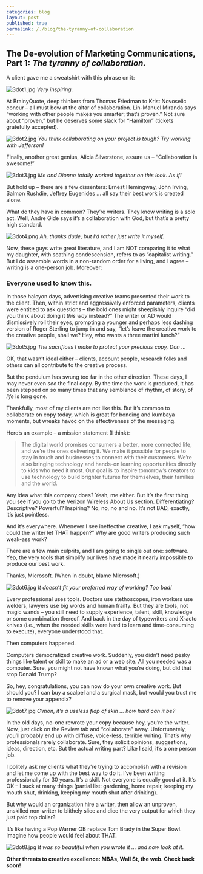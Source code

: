 ```yaml
---
categories: blog
layout: post
published: true
permalink: /./blog/the-tyranny-of-collaboration
---
```

## The De-evolution of Marketing Communications, Part 1: _The tyranny of collaboration._


A client gave me a sweatshirt with this phrase on it: 

 ![3dot1.jpg]({{site.baseurl}}/media/3dot1.jpg)
_Very inspiring._

At BrainyQuote, deep thinkers from Thomas Friedman to Krist Novoselic concur – all must bow at the altar of collaboration. Lin-Manuel Miranda says “working with other people makes you smarter; that’s proven.” Not sure about “proven,” but he deserves some slack for “Hamilton” (tickets gratefully accepted).

 ![3dot2.jpg]({{site.baseurl}}/media/3dot2.jpg)
 _You think collaborating on your project is tough? Try working with Jefferson!_

Finally, another great genius, Alicia Silverstone, assure us – “Collaboration is awesome!” 

 ![3dot3.jpg]({{site.baseurl}}/media/3dot3.jpg)
 _Me and Dionne totally worked together on this look. As if!_

But hold up – there are a few dissenters: Ernest Hemingway, John Irving, Salmon Rushdie, Jeffrey Eugenides … all say their best work is created alone.

What do they have in common? They’re writers. They know writing is a solo act. Well, Andre Gide says it’s a collaboration with God, but that’s a pretty high standard.

 ![3dot4.png]({{site.baseurl}}/media/3dot4.png)
 _Ah, thanks dude, but I’d rather just write it myself._

Now, these guys write great literature, and I am NOT comparing it to what my daughter, with scathing condescension, refers to as “capitalist writing.” But I do assemble words in a non-random order for a living, and I agree – writing is a one-person job. Moreover:

### **Everyone used to know this.**

In those halcyon days, advertising creative teams presented their work to the client. Then, within strict and aggressively enforced parameters, clients were entitled to ask questions – the bold ones might sheepishly inquire “did you think about doing it _this way_ instead?” The writer or AD would dismissively roll their eyes, prompting a younger and perhaps less dashing version of Roger Sterling to jump in and say, “let’s leave the creative work to the creative people, shall we? Hey, who wants a three martini lunch?”

 ![3dot5.jpg]({{site.baseurl}}/media/3dot5.jpg)
 _The sacrifices I make to protect your precious copy, Don …_

OK, that wasn’t ideal either – clients, account people, research folks and others can all contribute to the creative process. 

But the pendulum has swung too far in the other direction. These days, I may never even _see_ the final copy. By the time the work is produced, it has been stepped on so many times that any semblance of rhythm, of story, of _life_ is long gone. 

Thankfully, most of my clients are not like this. But it’s common to collaborate on copy today, which is great for bonding and kumbaya moments, but wreaks havoc on the effectiveness of the messaging.

Here’s an example – a mission statement (I think): 

> The digital world promises consumers a better, more connected life, and we’re the ones delivering it. We make it possible for people to stay in touch and businesses to connect with their customers. We’re also bringing technology and hands-on learning opportunities directly to kids who need it most. Our goal is to inspire tomorrow’s creators to use technology to build brighter futures for themselves, their families and the world.

Any idea what this company does? Yeah, me either. But it’s the first thing you see if you go to the Verizon Wireless About Us section. Differentiating? Descriptive? Powerful? Inspiring? No, no, no and no. It’s not BAD, exactly, it’s just pointless.

And it’s everywhere. Whenever I see ineffective creative, I ask myself, “how could the writer let THAT happen?” Why are good writers producing such weak-ass work?

There are a few main culprits, and I am going to single out one: software. Yep, the very tools that simplify our lives have made it nearly impossible to produce our best work.

Thanks, Microsoft. (When in doubt, blame Microsoft.)

 ![3dot6.jpg]({{site.baseurl}}/media/3dot6.jpg)
 _It doesn’t fit your preferred way of working? Too bad!_

Every professional uses tools. Doctors use stethoscopes, iron workers use welders, lawyers use big words and human frailty. But they are tools, not magic wands – you still need to supply experience, talent, skill, knowledge or some combination thereof. And back in the day of typewriters and X-acto knives (i.e., when the needed skills were hard to learn and time-consuming to execute), everyone understood that. 

Then computers happened. 

Computers democratized creative work. Suddenly, you didn’t need pesky things like talent or skill to make an ad or a web site. All you needed was a computer. Sure, you might not have known what you’re doing, but did that stop Donald Trump? 

So, hey, congratulations, you can now do your own creative work. But should you? I can buy a scalpel and a surgical mask, but would you trust me to remove your appendix? 

 ![3dot7.jpg]({{site.baseurl}}/media/3dot7.jpg)
 _C’mon, it’s a useless flap of skin … how hard can it be?_

In the old days, no-one rewrote your copy because hey, you’re the writer. Now, just click on the Review tab and “collaborate” away. Unfortunately, you’ll probably end up with diffuse, voice-less, terrible writing. That’s why professionals rarely collaborate. Sure, they solicit opinions, suggestions, ideas, direction, etc. But the actual writing part? Like I said, it’s a one person job.

I politely ask my clients what they’re trying to accomplish with a revision and let me come up with the best way to do it. I’ve been writing professionally for 30 years. It’s a skill. Not everyone is equally good at it. It’s OK – I suck at many things (partial list: gardening, home repair, keeping my mouth shut, drinking, keeping my mouth shut after drinking).

But why would an organization hire a writer, then allow an unproven, unskilled non-writer to blithely slice and dice the very output for which they just paid top dollar? 

It’s like having a Pop Warner QB replace Tom Brady in the Super Bowl. Imagine how people would feel about THAT.

 ![3dot8.jpg]({{site.baseurl}}/media/3dot8.jpg)
 _It was so beautiful when you wrote it … and now look at it._

**Other threats to creative excellence: MBAs, Wall St, the web. Check back soon!**
